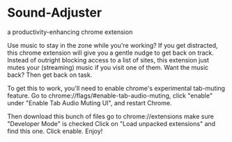 # Sound-Adjuster
a productivity-enhancing chrome extension

Use music to stay in the zone while you're working?  If you get distracted, this chrome extension will give you a gentle nudge to get back on track.  Instead of outright blocking access to a list of sites, this extension just mutes your (streaming) music if you visit one of them.  Want the music back?  Then get back on task.

To get this to work, you'll need to enable chrome's experimental tab-muting feature.  Go to chrome://flags/#enable-tab-audio-muting, click "enable" under "Enable Tab Audio Muting UI", and restart Chrome.

Then
  download this bunch of files
  go to chrome://extensions
  make sure "Developer Mode" is checked
  Click on "Load unpacked extensions" and find this one.
  Click enable.
  Enjoy!

